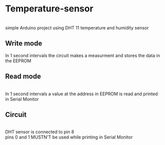 # Temperature-sensor
<br>
simple Arduino project using DHT 11 temperature and humidity sensor <br>

<h2>Write mode</h2>
In 1 second intervals the circuit makes a measurment and stores the data in the EEPROM <br>
<h2>Read mode</h2><br>
In 1 second intervals a value at the address in EEPROM is read and printed in Serial Monitor <br>
<h2>Circuit</h2><br>
DHT sensor is connected to pin 8 <br>
pins 0 and 1 MUSTN'T be used while printing in Serial Monitor<br>
